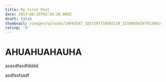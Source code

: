 ```yaml
---
title: My First Post
date: 2017-08-25T03:34:20.000Z
draft: false
thumbnail: /images/uploads/14695547_1837297716501118_1219885438791266144_n.jpg
rating: '5'
---
```

# AHUAHUAHAUHA

asasdfasdfdddd

asdfasfsadf
